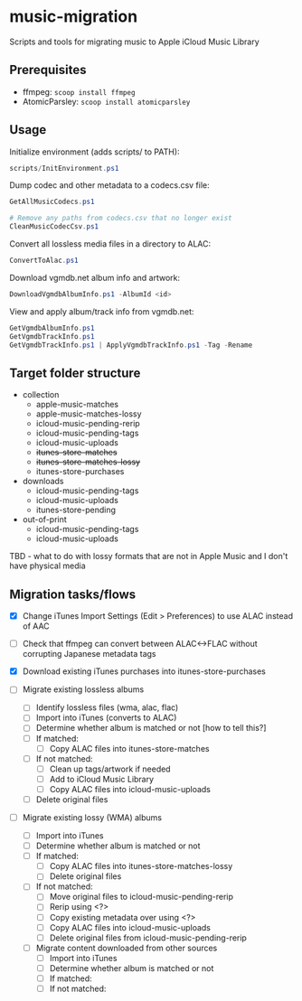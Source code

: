 # music-migration
Scripts and tools for migrating music to Apple iCloud Music Library

## Prerequisites
- ffmpeg: ```scoop install ffmpeg```
- AtomicParsley: ```scoop install atomicparsley```

## Usage
Initialize environment (adds scripts/ to PATH):
```powershell
scripts/InitEnvironment.ps1
```

Dump codec and other metadata to a codecs.csv file:
```powershell
GetAllMusicCodecs.ps1

# Remove any paths from codecs.csv that no longer exist
CleanMusicCodecCsv.ps1
```

Convert all lossless media files in a directory to ALAC:
```powershell
ConvertToAlac.ps1
```

Download vgmdb.net album info and artwork:
```powershell
DownloadVgmdbAlbumInfo.ps1 -AlbumId <id>
```

View and apply album/track info from vgmdb.net:
```powershell
GetVgmdbAlbumInfo.ps1
GetVgmdbTrackInfo.ps1
GetVgmdbTrackInfo.ps1 | ApplyVgmdbTrackInfo.ps1 -Tag -Rename
```

## Target folder structure
- collection
  - apple-music-matches
  - apple-music-matches-lossy
  - icloud-music-pending-rerip
  - icloud-music-pending-tags
  - icloud-music-uploads
  - ~~itunes-store-matches~~
  - ~~itunes-store-matches-lossy~~
  - itunes-store-purchases
- downloads
  - icloud-music-pending-tags
  - icloud-music-uploads
  - itunes-store-pending
- out-of-print
  - icloud-music-pending-tags
  - icloud-music-uploads
	
TBD - what to do with lossy formats that are not in Apple Music and I don't have physical media

## Migration tasks/flows
- [x] Change iTunes Import Settings (Edit > Preferences) to use ALAC instead of AAC

- [ ] Check that ffmpeg can convert between ALAC<->FLAC without corrupting Japanese metadata tags
- [x] Download existing iTunes purchases into itunes-store-purchases
- [ ] Migrate existing lossless albums
    - [ ] Identify lossless files (wma, alac, flac)
    - [ ] Import into iTunes (converts to ALAC)
    - [ ] Determine whether album is matched or not [how to tell this?]
    - [ ] If matched:
        - [ ] Copy ALAC files into itunes-store-matches
    - [ ] If not matched:
        - [ ] Clean up tags/artwork if needed
        - [ ] Add to iCloud Music Library
        - [ ] Copy ALAC files into icloud-music-uploads
    - [ ] Delete original files
- [ ] Migrate existing lossy (WMA) albums
    - [ ] Import into iTunes
    - [ ] Determine whether album is matched or not
    - [ ] If matched:
        - [ ] Copy ALAC files into itunes-store-matches-lossy
        - [ ] Delete original files
    - [ ] If not matched:
        - [ ] Move original files to icloud-music-pending-rerip
        - [ ] Rerip using <?>
        - [ ] Copy existing metadata over using <?>
        - [ ] Copy ALAC files into icloud-music-uploads
        - [ ] Delete original files from icloud-music-pending-rerip
    - [ ] Migrate content downloaded from other sources
        - [ ] Import into iTunes
        - [ ] Determine whether album is matched or not
        - [ ] If matched:
        - [ ] If not matched: